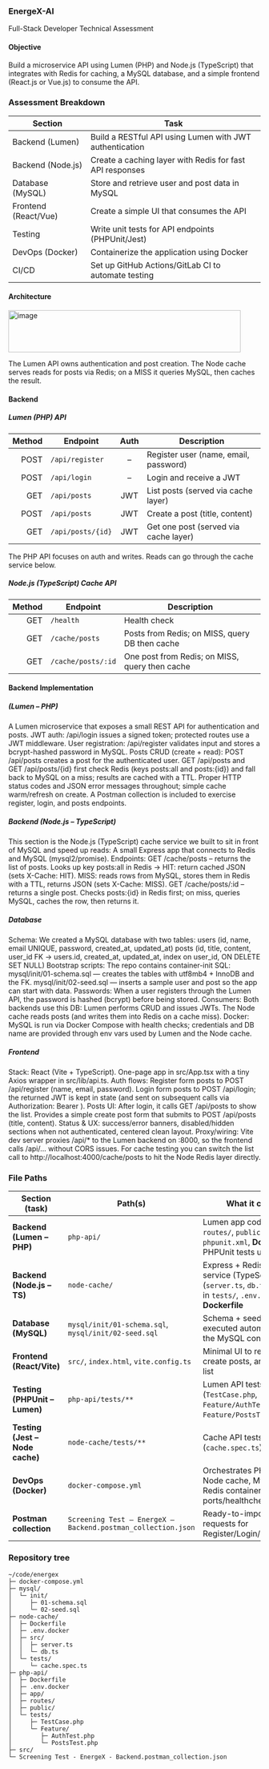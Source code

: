 ### EnergeX-AI

Full-Stack Developer Technical Assessment

#### Objective
Build a microservice API using Lumen (PHP) and Node.js (TypeScript) that integrates with Redis for caching, a MySQL database, and a simple frontend (React.js or Vue.js) to consume the API.

### Assessment Breakdown

| Section                    | Task                                                                 |
|---------------------------|----------------------------------------------------------------------|
| Backend (Lumen)           | Build a RESTful API using Lumen with JWT authentication              |
| Backend (Node.js)         | Create a caching layer with Redis for fast API responses             |
| Database (MySQL)          | Store and retrieve user and post data in MySQL                       |
| Frontend (React/Vue)      | Create a simple UI that consumes the API                             |
| Testing                   | Write unit tests for API endpoints (PHPUnit/Jest)                    |
| DevOps (Docker)           | Containerize the application using Docker                            |
| CI/CD                     | Set up GitHub Actions/GitLab CI to automate testing                  |

#### Architecture
<img width="464" height="84" alt="image" src="https://github.com/user-attachments/assets/670c6b10-250a-4c97-a191-0982dbe5a3a6" />

The Lumen API owns authentication and post creation.
The Node cache serves reads for posts via Redis; on a MISS it queries MySQL, then caches the result.

#### Backend
##### Lumen (PHP) API
| Method | Endpoint          | Auth | Description                           |
| -----: | ----------------- | :--: | ------------------------------------- |
|   POST | `/api/register`   |   –  | Register user (name, email, password) |
|   POST | `/api/login`      |   –  | Login and receive a JWT               |
|    GET | `/api/posts`      |  JWT | List posts (served via cache layer)   |
|   POST | `/api/posts`      |  JWT | Create a post (title, content)        |
|    GET | `/api/posts/{id}` |  JWT | Get one post (served via cache layer) |

The PHP API focuses on auth and writes. Reads can go through the cache service below.

##### Node.js (TypeScript) Cache API
| Method | Endpoint           | Description                                    |
| -----: | ------------------ | ---------------------------------------------- |
|    GET | `/health`          | Health check                                   |
|    GET | `/cache/posts`     | Posts from Redis; on MISS, query DB then cache |
|    GET | `/cache/posts/:id` | One post from Redis; on MISS, query then cache |

#### Backend Implementation
##### (Lumen – PHP)
A Lumen microservice that exposes a small REST API for authentication and posts.
JWT auth: /api/login issues a signed token; protected routes use a JWT middleware.
User registration: /api/register validates input and stores a bcrypt-hashed password in MySQL.
Posts CRUD (create + read):
POST /api/posts creates a post for the authenticated user.
GET /api/posts and GET /api/posts/{id} first check Redis (keys posts:all and posts:{id}) and fall back to MySQL on a miss; results are cached with a TTL.
Proper HTTP status codes and JSON error messages throughout; simple cache warm/refresh on create.
A Postman collection is included to exercise register, login, and posts endpoints.

##### Backend (Node.js – TypeScript)
This section is the Node.js (TypeScript) cache service we built to sit in front of MySQL and speed up reads:
A small Express app that connects to Redis and MySQL (mysql2/promise).
Endpoints:
GET /cache/posts – returns the list of posts.
Looks up key posts:all in Redis → HIT: return cached JSON (sets X-Cache: HIT).
MISS: reads rows from MySQL, stores them in Redis with a TTL, returns JSON (sets X-Cache: MISS).
GET /cache/posts/:id – returns a single post.
Checks posts:{id} in Redis first; on miss, queries MySQL, caches the row, then returns it.

##### Database
Schema: We created a MySQL database with two tables:
users (id, name, email UNIQUE, password, created_at, updated_at)
posts (id, title, content, user_id FK → users.id, created_at, updated_at, index on user_id, ON DELETE SET NULL)
Bootstrap scripts: The repo contains container-init SQL:
mysql/init/01-schema.sql — creates the tables with utf8mb4 + InnoDB and the FK.
mysql/init/02-seed.sql — inserts a sample user and post so the app can start with data.
Passwords: When a user registers through the Lumen API, the password is hashed (bcrypt) before being stored.
Consumers: Both backends use this DB:
Lumen performs CRUD and issues JWTs.
The Node cache reads posts (and writes them into Redis on a cache miss).
Docker: MySQL is run via Docker Compose with health checks; credentials and DB name are provided through env vars used by Lumen and the Node cache.

##### Frontend
Stack: React (Vite + TypeScript). One-page app in src/App.tsx with a tiny Axios wrapper in src/lib/api.ts.
Auth flows:
Register form posts to POST /api/register (name, email, password).
Login form posts to POST /api/login; the returned JWT is kept in state (and sent on subsequent calls via Authorization: Bearer <token>).
Posts UI:
After login, it calls GET /api/posts to show the list.
Provides a simple create post form that submits to POST /api/posts (title, content).
Status & UX: success/error banners, disabled/hidden sections when not authenticated, centered clean layout.
Proxy/wiring: Vite dev server proxies /api/* to the Lumen backend on :8000, so the frontend calls /api/... without CORS issues.
For cache testing you can switch the list call to http://localhost:4000/cache/posts to hit the Node Redis layer directly.

### File Paths
| Section (task)                 | Path(s)                                                                                               | What it contains                                                                                                 |
|--------------------------------|--------------------------------------------------------------------------------------------------------|------------------------------------------------------------------------------------------------------------------|
| **Backend (Lumen – PHP)**      | `php-api/`                                                                                             | Lumen app code (`app/`, `routes/`, `public/`), `.env*`, `phpunit.xml`, **Dockerfile**, PHPUnit tests under `tests/` |
| **Backend (Node.js – TS)**     | `node-cache/`                                                                                          | Express + Redis cache service (TypeScript) in `src/` (`server.ts`, `db.ts`), Jest tests in `tests/`, `.env.docker`, **Dockerfile** |
| **Database (MySQL)**           | `mysql/init/01-schema.sql`, `mysql/init/02-seed.sql`                                                   | Schema + seed files executed automatically by the MySQL container                                               |
| **Frontend (React/Vite)**      | `src/`, `index.html`, `vite.config.ts`                                                                 | Minimal UI to register/login, create posts, and view the list                                                   |
| **Testing (PHPUnit – Lumen)**  | `php-api/tests/**`                                                                                     | Lumen API tests (`TestCase.php`, `Feature/AuthTest.php`, `Feature/PostsTest.php`)                               |
| **Testing (Jest – Node cache)**| `node-cache/tests/**`                                                                                  | Cache API tests (`cache.spec.ts`)                                                                               |
| **DevOps (Docker)**            | `docker-compose.yml`                                                                                   | Orchestrates PHP (Lumen), Node cache, MySQL, and Redis containers (with ports/healthchecks/volumes)             |
| **Postman collection**         | `Screening Test – EnergeX – Backend.postman_collection.json`                                           | Ready-to-import Postman requests for Register/Login/Posts                                                        |

### Repository tree
```text
~/code/energex
├─ docker-compose.yml
├─ mysql/
│  └─ init/
│     ├─ 01-schema.sql
│     └─ 02-seed.sql
├─ node-cache/
│  ├─ Dockerfile
│  ├─ .env.docker
│  ├─ src/
│  │  ├─ server.ts
│  │  └─ db.ts
│  └─ tests/
│     └─ cache.spec.ts
├─ php-api/
│  ├─ Dockerfile
│  ├─ .env.docker
│  ├─ app/       
│  ├─ routes/
│  ├─ public/
│  └─ tests/
│     ├─ TestCase.php
│     └─ Feature/
│        ├─ AuthTest.php
│        └─ PostsTest.php
├─ src/          
└─ Screening Test - EnergeX - Backend.postman_collection.json

